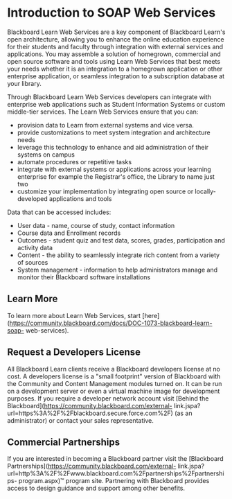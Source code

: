 # Introduction to SOAP Web Services
Blackboard Learn Web Services are a key component of Blackboard Learn's open
architecture, allowing you to enhance the online education experience for
their students and faculty through integration with external services and
applications. You may assemble a solution of homegrown, commercial and open
source software and tools using Learn Web Services that best meets your needs
whether it is an integration to a homegrown application or other enterprise
application, or seamless integration to a subscription database at your
library.

Through Blackboard Learn Web Services developers can integrate with enterprise
web applications such as Student Information Systems or custom middle-tier
services. The Learn Web Services ensure that you can:

  * provision data to Learn from external systems and vice versa.
  * provide customizations to meet system integration and architecture needs
  * leverage this technology to enhance and aid administration of their systems on campus
  * automate procedures or repetitive tasks
  * integrate with external systems or applications across your learning enterprise for example the Registrar's office, the Library to name just two
  * customize your implementation by integrating open source or locally-developed applications and tools

Data that can be accessed includes:

  * User data - name, course of study, contact information
  * Course data and Enrollment records
  * Outcomes - student quiz and test data, scores, grades, participation and activity data
  * Content - the ability to seamlessly integrate rich content from a variety of sources
  * System management - information to help administrators manage and monitor their Blackboard software installations

## Learn More

To learn more about Learn Web Services, start
[here](https://community.blackboard.com/docs/DOC-1073-blackboard-learn-soap-
web-services).

## Request a Developers License

All Blackboard Learn clients receive a Blackboard developers license at no
cost. A developers license is a "small footprint" version of Blackboard with
the Community and Content Management modules turned on. It can be run on a
development server or even a virtual machine image for development purposes.
If you require a developer network account visit [Behind the
Blackboard](https://community.blackboard.com/external-
link.jspa?url=https%3A%2F%2Fblackboard.secure.force.com%2F) (as an
administrator) or contact your sales representative.

## Commercial Partnerships

If you are interested in becoming a Blackboard partner visit the [Blackboard
Partnerships](https://community.blackboard.com/external-
link.jspa?url=http%3A%2F%2Fwww.blackboard.com%2Fpartnerships%2Fpartnerships-
program.aspx)™ program site. Partnering with Blackboard provides access to
design guidance and support among other benefits.

